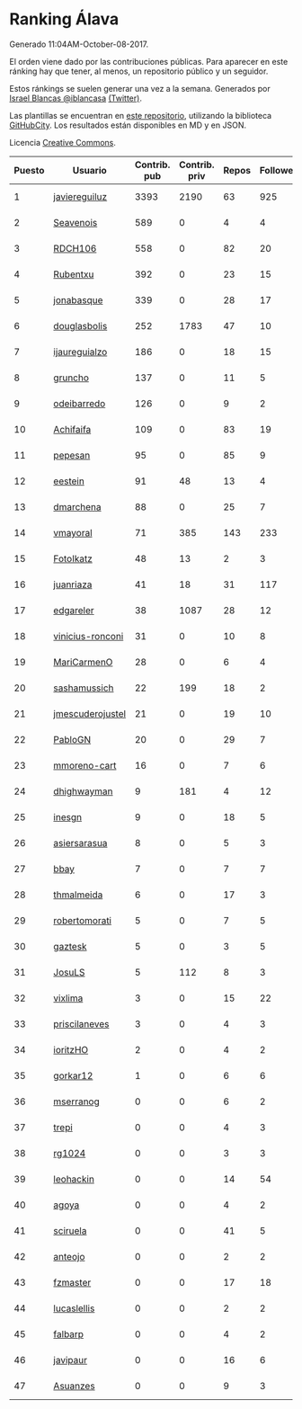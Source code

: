 # Ranking Álava

Generado 11:04AM-October-08-2017.

El orden viene dado por las contribuciones públicas. Para aparecer en este ránking hay que tener, al menos, un repositorio público y un seguidor.

Estos ránkings se suelen generar una vez a la semana. Generados por [Israel Blancas @iblancasa](https://github.com/iblancasa/) [(Twitter)](https://twitter.com/iblancasa).

Las plantillas se encuentran en [este repositorio](https://github.com/iblancasa/GH-Spanish-Ranking), utilizando la biblioteca [GitHubCity](https://github.com/iblancasa/GitHubCity). Los resultados están disponibles en MD y en JSON.

Licencia [Creative Commons](https://creativecommons.org/licenses/by/4.0/).

| Puesto   |  Usuario  | Contrib. pub | Contrib. priv |Repos| Followers | Desde |  Avatar  |
|----------|-----------|--------------|---------------|-----|-----------|-------|----------|
|1|[javiereguiluz](https://github.com/javiereguiluz)|3393|2190|63|925|2009-04-13|![javiereguiluz](https://avatars0.githubusercontent.com/u/73419)|
|2|[Seavenois](https://github.com/Seavenois)|589|0|4|4|2013-09-30|![Seavenois](https://avatars3.githubusercontent.com/u/5575437)|
|3|[RDCH106](https://github.com/RDCH106)|558|0|82|20|2012-02-28|![RDCH106](https://avatars0.githubusercontent.com/u/1483414)|
|4|[Rubentxu](https://github.com/Rubentxu)|392|0|23|15|2011-02-07|![Rubentxu](https://avatars0.githubusercontent.com/u/604924)|
|5|[jonabasque](https://github.com/jonabasque)|339|0|28|17|2012-05-05|![jonabasque](https://avatars3.githubusercontent.com/u/1707606)|
|6|[douglasbolis](https://github.com/douglasbolis)|252|1783|47|10|2014-12-05|![douglasbolis](https://avatars0.githubusercontent.com/u/10091295)|
|7|[ijaureguialzo](https://github.com/ijaureguialzo)|186|0|18|15|2014-02-21|![ijaureguialzo](https://avatars0.githubusercontent.com/u/6746736)|
|8|[gruncho](https://github.com/gruncho)|137|0|11|5|2010-08-08|![gruncho](https://avatars0.githubusercontent.com/u/357635)|
|9|[odeibarredo](https://github.com/odeibarredo)|126|0|9|2|2017-04-27|![odeibarredo](https://avatars2.githubusercontent.com/u/28097567)|
|10|[Achifaifa](https://github.com/Achifaifa)|109|0|83|19|2013-11-18|![Achifaifa](https://avatars1.githubusercontent.com/u/5968349)|
|11|[pepesan](https://github.com/pepesan)|95|0|85|9|2011-07-15|![pepesan](https://avatars2.githubusercontent.com/u/917451)|
|12|[eestein](https://github.com/eestein)|91|48|13|4|2012-07-27|![eestein](https://avatars2.githubusercontent.com/u/2049255)|
|13|[dmarchena](https://github.com/dmarchena)|88|0|25|7|2013-02-18|![dmarchena](https://avatars0.githubusercontent.com/u/3629385)|
|14|[vmayoral](https://github.com/vmayoral)|71|385|143|233|2012-01-24|![vmayoral](https://avatars2.githubusercontent.com/u/1375246)|
|15|[FotoIkatz](https://github.com/FotoIkatz)|48|13|2|3|2015-11-19|![FotoIkatz](https://avatars0.githubusercontent.com/u/15926085)|
|16|[juanriaza](https://github.com/juanriaza)|41|18|31|117|2011-01-09|![juanriaza](https://avatars2.githubusercontent.com/u/554079)|
|17|[edgareler](https://github.com/edgareler)|38|1087|28|12|2011-01-07|![edgareler](https://avatars1.githubusercontent.com/u/552391)|
|18|[vinicius-ronconi](https://github.com/vinicius-ronconi)|31|0|10|8|2016-02-02|![vinicius-ronconi](https://avatars0.githubusercontent.com/u/17026616)|
|19|[MariCarmenO](https://github.com/MariCarmenO)|28|0|6|4|2016-02-11|![MariCarmenO](https://avatars1.githubusercontent.com/u/17174740)|
|20|[sashamussich](https://github.com/sashamussich)|22|199|18|2|2015-10-21|![sashamussich](https://avatars3.githubusercontent.com/u/15239133)|
|21|[jmescuderojustel](https://github.com/jmescuderojustel)|21|0|19|10|2013-06-20|![jmescuderojustel](https://avatars3.githubusercontent.com/u/4746474)|
|22|[PabloGN](https://github.com/PabloGN)|20|0|29|7|2014-02-04|![PabloGN](https://avatars3.githubusercontent.com/u/6580044)|
|23|[mmoreno-cart](https://github.com/mmoreno-cart)|16|0|7|6|2014-02-04|![mmoreno-cart](https://avatars3.githubusercontent.com/u/6586794)|
|24|[dhighwayman](https://github.com/dhighwayman)|9|181|4|12|2009-04-10|![dhighwayman](https://avatars2.githubusercontent.com/u/72442)|
|25|[inesgn](https://github.com/inesgn)|9|0|18|5|2014-04-26|![inesgn](https://avatars2.githubusercontent.com/u/7416721)|
|26|[asiersarasua](https://github.com/asiersarasua)|8|0|5|3|2013-01-06|![asiersarasua](https://avatars1.githubusercontent.com/u/3200264)|
|27|[bbay](https://github.com/bbay)|7|0|7|7|2013-06-20|![bbay](https://avatars3.githubusercontent.com/u/4747724)|
|28|[thmalmeida](https://github.com/thmalmeida)|6|0|17|3|2011-09-19|![thmalmeida](https://avatars0.githubusercontent.com/u/1062585)|
|29|[robertomorati](https://github.com/robertomorati)|5|0|7|5|2013-02-02|![robertomorati](https://avatars2.githubusercontent.com/u/3457738)|
|30|[gaztesk](https://github.com/gaztesk)|5|0|3|5|2012-11-20|![gaztesk](https://avatars0.githubusercontent.com/u/2839170)|
|31|[JosuLS](https://github.com/JosuLS)|5|112|8|3|2015-03-31|![JosuLS](https://avatars2.githubusercontent.com/u/11742363)|
|32|[vixlima](https://github.com/vixlima)|3|0|15|22|2009-08-08|![vixlima](https://avatars0.githubusercontent.com/u/113282)|
|33|[priscilaneves](https://github.com/priscilaneves)|3|0|4|3|2014-04-03|![priscilaneves](https://avatars3.githubusercontent.com/u/7153399)|
|34|[ioritzHO](https://github.com/ioritzHO)|2|0|4|2|2012-08-19|![ioritzHO](https://avatars1.githubusercontent.com/u/2179398)|
|35|[gorkar12](https://github.com/gorkar12)|1|0|6|6|2013-09-25|![gorkar12](https://avatars0.githubusercontent.com/u/5543281)|
|36|[mserranog](https://github.com/mserranog)|0|0|6|2|2012-04-17|![mserranog](https://avatars1.githubusercontent.com/u/1651085)|
|37|[trepi](https://github.com/trepi)|0|0|4|3|2011-04-27|![trepi](https://avatars0.githubusercontent.com/u/755738)|
|38|[rg1024](https://github.com/rg1024)|0|0|3|3|2010-05-02|![rg1024](https://avatars0.githubusercontent.com/u/262476)|
|39|[leohackin](https://github.com/leohackin)|0|0|14|54|2009-08-17|![leohackin](https://avatars0.githubusercontent.com/u/116130)|
|40|[agoya](https://github.com/agoya)|0|0|4|2|2012-02-03|![agoya](https://avatars3.githubusercontent.com/u/1406621)|
|41|[sciruela](https://github.com/sciruela)|0|0|41|5|2011-03-23|![sciruela](https://avatars0.githubusercontent.com/u/685716)|
|42|[anteojo](https://github.com/anteojo)|0|0|2|2|2009-04-06|![anteojo](https://avatars1.githubusercontent.com/u/70954)|
|43|[fzmaster](https://github.com/fzmaster)|0|0|17|18|2010-04-01|![fzmaster](https://avatars1.githubusercontent.com/u/235282)|
|44|[lucaslellis](https://github.com/lucaslellis)|0|0|2|2|2009-07-12|![lucaslellis](https://avatars2.githubusercontent.com/u/104232)|
|45|[falbarp](https://github.com/falbarp)|0|0|4|2|2013-05-27|![falbarp](https://avatars1.githubusercontent.com/u/4542512)|
|46|[javipaur](https://github.com/javipaur)|0|0|16|6|2013-02-06|![javipaur](https://avatars1.githubusercontent.com/u/3490928)|
|47|[Asuanzes](https://github.com/Asuanzes)|0|0|9|3|2013-05-12|![Asuanzes](https://avatars0.githubusercontent.com/u/4410315)|
